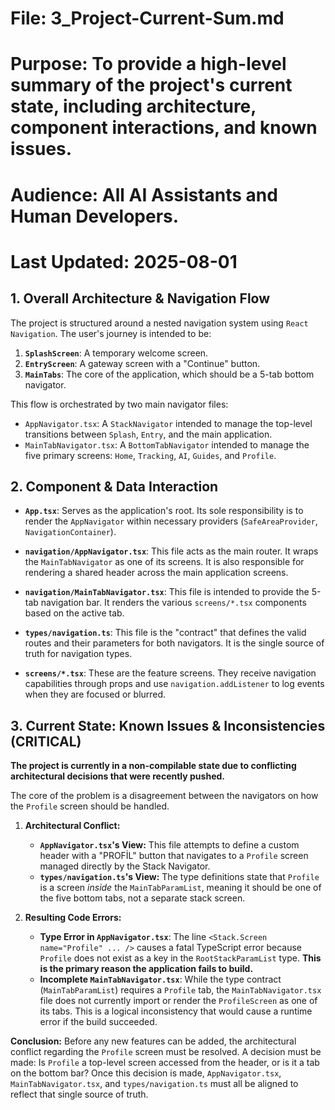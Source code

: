 # File: 3_Project-Current-Sum.md
# Purpose: To provide a high-level summary of the project's current state, including architecture, component interactions, and known issues.
# Audience: All AI Assistants and Human Developers.
# Last Updated: 2025-08-01

## 1. Overall Architecture & Navigation Flow

The project is structured around a nested navigation system using `React Navigation`. The user's journey is intended to be:

1.  **`SplashScreen`**: A temporary welcome screen.
2.  **`EntryScreen`**: A gateway screen with a "Continue" button.
3.  **`MainTabs`**: The core of the application, which should be a 5-tab bottom navigator.

This flow is orchestrated by two main navigator files:

-   `AppNavigator.tsx`: A `StackNavigator` intended to manage the top-level transitions between `Splash`, `Entry`, and the main application.
-   `MainTabNavigator.tsx`: A `BottomTabNavigator` intended to manage the five primary screens: `Home`, `Tracking`, `AI`, `Guides`, and `Profile`.

## 2. Component & Data Interaction

-   **`App.tsx`**: Serves as the application's root. Its sole responsibility is to render the `AppNavigator` within necessary providers (`SafeAreaProvider`, `NavigationContainer`).

-   **`navigation/AppNavigator.tsx`**: This file acts as the main router. It wraps the `MainTabNavigator` as one of its screens. It is also responsible for rendering a shared header across the main application screens.

-   **`navigation/MainTabNavigator.tsx`**: This file is intended to provide the 5-tab navigation bar. It renders the various `screens/*.tsx` components based on the active tab.

-   **`types/navigation.ts`**: This file is the "contract" that defines the valid routes and their parameters for both navigators. It is the single source of truth for navigation types.

-   **`screens/*.tsx`**: These are the feature screens. They receive navigation capabilities through props and use `navigation.addListener` to log events when they are focused or blurred.

## 3. Current State: Known Issues & Inconsistencies (CRITICAL)

**The project is currently in a non-compilable state due to conflicting architectural decisions that were recently pushed.**

The core of the problem is a disagreement between the navigators on how the `Profile` screen should be handled.

1.  **Architectural Conflict:**
    *   **`AppNavigator.tsx`'s View:** This file attempts to define a custom header with a "PROFİL" button that navigates to a `Profile` screen managed directly by the Stack Navigator.
    *   **`types/navigation.ts`'s View:** The type definitions state that `Profile` is a screen *inside* the `MainTabParamList`, meaning it should be one of the five bottom tabs, not a separate stack screen.

2.  **Resulting Code Errors:**
    *   **Type Error in `AppNavigator.tsx`**: The line `<Stack.Screen name="Profile" ... />` causes a fatal TypeScript error because `Profile` does not exist as a key in the `RootStackParamList` type. **This is the primary reason the application fails to build.**
    *   **Incomplete `MainTabNavigator.tsx`**: While the type contract (`MainTabParamList`) requires a `Profile` tab, the `MainTabNavigator.tsx` file does not currently import or render the `ProfileScreen` as one of its tabs. This is a logical inconsistency that would cause a runtime error if the build succeeded.

**Conclusion:** Before any new features can be added, the architectural conflict regarding the `Profile` screen must be resolved. A decision must be made: Is `Profile` a top-level screen accessed from the header, or is it a tab on the bottom bar? Once this decision is made, `AppNavigator.tsx`, `MainTabNavigator.tsx`, and `types/navigation.ts` must all be aligned to reflect that single source of truth.

